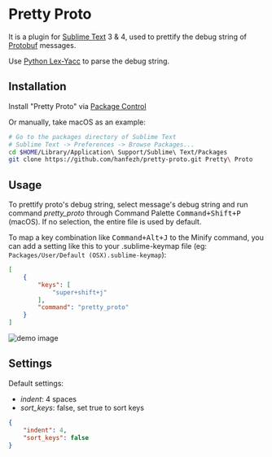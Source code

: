 # Pretty Proto
It is a plugin for [Sublime Text](https://www.sublimetext.com) 3 & 4, used to prettify the debug string of [Protobuf](https://developers.google.com/protocol-buffers) messages.

Use [Python Lex-Yacc](https://www.dabeaz.com/ply) to parse the debug string.

## Installation

Install "Pretty Proto" via [Package Control](https://packagecontrol.io/)

Or manually, take macOS as an example:

```bash
# Go to the packages directory of Sublime Text
# Sublime Text -> Preferences -> Browse Packages...
cd $HOME/Library/Application\ Support/Sublime\ Text/Packages
git clone https://github.com/hanfezh/pretty-proto.git Pretty\ Proto
```

## Usage

To prettify proto's debug string, select message's debug string and run command *pretty_proto* through Command Palette <kbd>Command+Shift+P</kbd> (macOS). If no selection, the entire file is used by default.

To map a key combination like <kbd>Command+Alt+J</kbd> to the Minify command, you can add a setting like this to your .sublime-keymap file (eg: `Packages/User/Default (OSX).sublime-keymap`):

```json
[
    {
        "keys": [
            "super+shift+j"
        ],
        "command": "pretty_proto"
    }
]
```

![demo image](https://preview.redd.it/a3y1g1j640b81.gif?format=mp4&s=2c4ee45f8d3286b6a9732a96bbd600f8ea7bf15c)

## Settings

Default settings:

- *indent*: 4 spaces
- *sort_keys*: false, set true to sort keys

```json
{
    "indent": 4,
    "sort_keys": false
}
```

